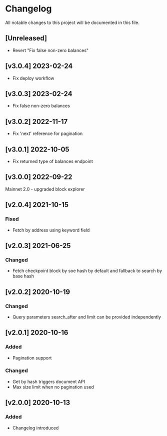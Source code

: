 # Changelog
All notable changes to this project will be documented in this file.

## [Unreleased]
- Revert "Fix false non-zero balances"

## [v3.0.4] 2023-02-24
- Fix deploy workflow

## [v3.0.3] 2023-02-24
- Fix false non-zero balances

## [v3.0.2] 2022-11-17
- Fix 'next' reference for pagination

## [v3.0.1] 2022-10-05
- Fix returned type of balances endpoint

## [v3.0.0] 2022-09-22
Mainnet 2.0 - upgraded block explorer

## [v2.0.4] 2021-10-15
### Fixed
- Fetch by address using keyword field

## [v2.0.3] 2021-06-25
### Changed
- Fetch checkpoint block by soe hash by default and fallback to search by base hash

## [v2.0.2] 2020-10-19
### Changed
- Query parameters search_after and limit can be provided independently

## [v2.0.1] 2020-10-16
### Added
- Pagination support
### Changed
- Get by hash triggers document API
- Max size limit when no pagination used

## [v2.0.0] 2020-10-13
### Added
- Changelog introduced
